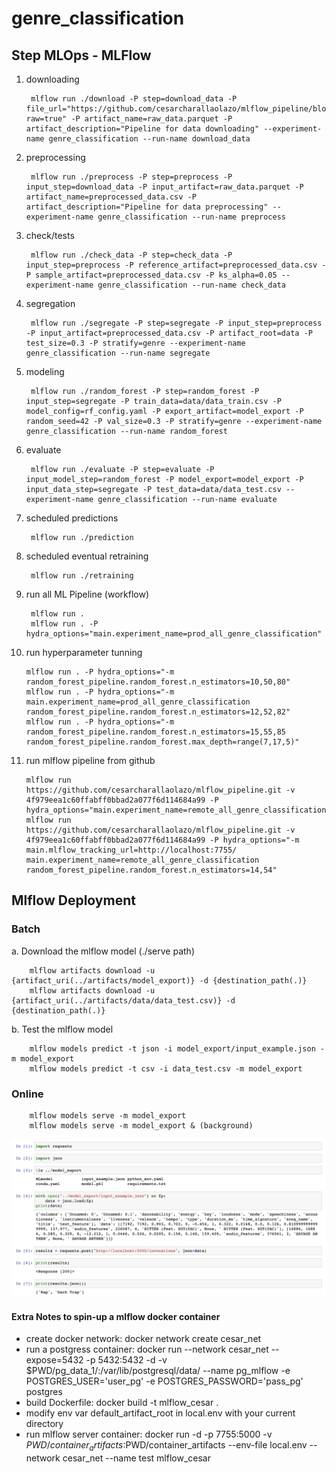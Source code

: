 [model_serving]:_md_img/serve.png

# genre_classification

## Step MLOps - MLFlow

1. downloading

        mlflow run ./download -P step=download_data -P file_url="https://github.com/cesarcharallaolazo/mlflow_pipeline/blob/master/_data/genres_mod.parquet?raw=true" -P artifact_name=raw_data.parquet -P artifact_description="Pipeline for data downloading" --experiment-name genre_classification --run-name download_data
    
2. preprocessing

        mlflow run ./preprocess -P step=preprocess -P input_step=download_data -P input_artifact=raw_data.parquet -P artifact_name=preprocessed_data.csv -P artifact_description="Pipeline for data preprocessing" --experiment-name genre_classification --run-name preprocess
 
3. check/tests

        mlflow run ./check_data -P step=check_data -P input_step=preprocess -P reference_artifact=preprocessed_data.csv -P sample_artifact=preprocessed_data.csv -P ks_alpha=0.05 --experiment-name genre_classification --run-name check_data
    
4. segregation

        mlflow run ./segregate -P step=segregate -P input_step=preprocess -P input_artifact=preprocessed_data.csv -P artifact_root=data -P test_size=0.3 -P stratify=genre --experiment-name genre_classification --run-name segregate
    
5. modeling

        mlflow run ./random_forest -P step=random_forest -P input_step=segregate -P train_data=data/data_train.csv -P model_config=rf_config.yaml -P export_artifact=model_export -P random_seed=42 -P val_size=0.3 -P stratify=genre --experiment-name genre_classification --run-name random_forest
    
6. evaluate

        mlflow run ./evaluate -P step=evaluate -P input_model_step=random_forest -P model_export=model_export -P input_data_step=segregate -P test_data=data/data_test.csv --experiment-name genre_classification --run-name evaluate

7. scheduled predictions

        mlflow run ./prediction
        
8. scheduled eventual retraining

        mlflow run ./retraining

9. run all ML Pipeline (workflow)     

        mlflow run .
        mlflow run . -P hydra_options="main.experiment_name=prod_all_genre_classification"

10. run hyperparameter tunning

        mlflow run . -P hydra_options="-m random_forest_pipeline.random_forest.n_estimators=10,50,80"
        mlflow run . -P hydra_options="-m main.experiment_name=prod_all_genre_classification random_forest_pipeline.random_forest.n_estimators=12,52,82"
        mlflow run . -P hydra_options="-m random_forest_pipeline.random_forest.n_estimators=15,55,85 random_forest_pipeline.random_forest.max_depth=range(7,17,5)"
    
11. run mlflow pipeline from github

        mlflow run https://github.com/cesarcharallaolazo/mlflow_pipeline.git -v 4f979eea1c60ffabff0bbad2a077f6d114684a99 -P hydra_options="main.experiment_name=remote_all_genre_classification"
        mlflow run https://github.com/cesarcharallaolazo/mlflow_pipeline.git -v 4f979eea1c60ffabff0bbad2a077f6d114684a99 -P hydra_options="-m main.mlflow_tracking_url=http://localhost:7755/ main.experiment_name=remote_all_genre_classification random_forest_pipeline.random_forest.n_estimators=14,54"

## Mlflow Deployment

### Batch

a. Download the mlflow model (./serve path)

        mlflow artifacts download -u {artifact_uri(../artifacts/model_export)} -d {destination_path(.)}
        mlflow artifacts download -u {artifact_uri(../artifacts/data/data_test.csv)} -d {destination_path(.)}
        
b. Test the mlflow model

        mlflow models predict -t json -i model_export/input_example.json -m model_export
        mlflow models predict -t csv -i data_test.csv -m model_export
        
### Online

        mlflow models serve -m model_export
        mlflow models serve -m model_export & (background)
        
![alt][model_serving]

#### Extra Notes to spin-up a mlflow docker container
- create docker network: docker network create cesar_net
- run a postgress container: docker run --network cesar_net --expose=5432 -p 5432:5432 -d -v $PWD/pg_data_1/:/var/lib/postgresql/data/ --name pg_mlflow -e POSTGRES_USER='user_pg' -e POSTGRES_PASSWORD='pass_pg' postgres
- build Dockerfile: docker build -t mlflow_cesar .
- modify env var default_artifact_root in local.env with your current directory
- run mlflow server container: docker run -d -p 7755:5000 -v $PWD/container_artifacts:$PWD/container_artifacts --env-file local.env --network cesar_net --name test mlflow_cesar

